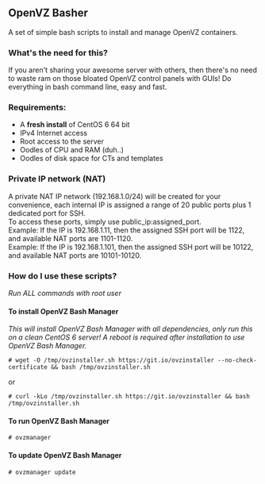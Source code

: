## OpenVZ Basher
A set of simple bash scripts to install and manage OpenVZ containers.

### What's the need for this?
If you aren't sharing your awesome server with others, then there's no need to waste ram on those bloated OpenVZ control panels with GUIs! Do everything in bash command line, easy and fast.

### Requirements:
* A **fresh install** of CentOS 6 64 bit
* IPv4 Internet access
* Root access to the server
* Oodles of CPU and RAM (duh..)
* Oodles of disk space for CTs and templates

### Private IP network (NAT)
A private NAT IP network (192.168.1.0/24) will be created for your convenience, each internal IP is assigned a range of 20 public ports plus 1 dedicated port for SSH.<br>
To access these ports, simply use public_ip:assigned_port.<br>
Example: If the IP is 192.168.1.11, then the assigned SSH port will be 1122, and available NAT ports are 1101-1120.<br>
Example: If the IP is 192.168.1.101, then the assigned SSH port will be 10122, and available NAT ports are 10101-10120.

### How do I use these scripts?
*Run ALL commands with root user*

#### To install OpenVZ Bash Manager
*This will install OpenVZ Bash Manager with all dependencies, only run this on a clean CentOS 6 server!*
*A reboot is required after installation to use OpenVZ Bash Manager.*

``# wget -O /tmp/ovzinstaller.sh https://git.io/ovzinstaller --no-check-certificate && bash /tmp/ovzinstaller.sh``

or

``# curl -kLo /tmp/ovzinstaller.sh https://git.io/ovzinstaller && bash /tmp/ovzinstaller.sh``

#### To run OpenVZ Bash Manager
``# ovzmanager``

#### To update OpenVZ Bash Manager
``# ovzmanager update``
